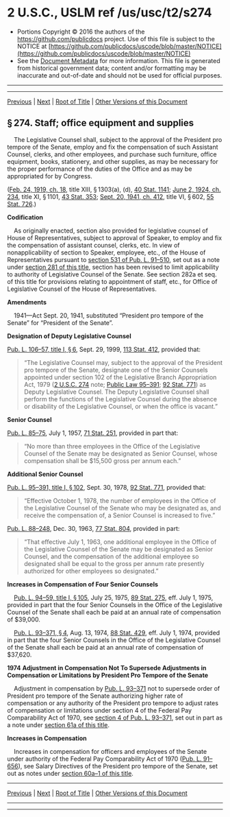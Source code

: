 ---
---

# 2 U.S.C., USLM ref /us/usc/t2/s274

* Portions Copyright © 2016 the authors of the https://github.com/publicdocs project.
  Use of this file is subject to the NOTICE at [https://github.com/publicdocs/uscode/blob/master/NOTICE](https://github.com/publicdocs/uscode/blob/master/NOTICE)
* See the [Document Metadata](././../../../../..//README.md) for more information.
  This file is generated from historical government data; content and/or formatting may be inaccurate and out-of-date and should not be used for official purposes.

----------
----------

[Previous](./../../../../..//us/usc/t2/ch9/schI/m__us_usc_t2_s273.md) | [Next](./../../../../..//us/usc/t2/ch9/schI/m__us_usc_t2_s275.md) | [Root of Title](./../../../../../) | [Other Versions of this Document](https://publicdocs.github.io/go/links?ns=uslm&ref=%2Fus%2Fusc%2Ft2%2Fs274)

## § 274. Staff; office equipment and supplies

    The Legislative Counsel shall, subject to the approval of the President pro tempore of the Senate, employ and fix the compensation of such Assistant Counsel, clerks, and other employees, and purchase such furniture, office equipment, books, stationery, and other supplies, as may be necessary for the proper performance of the duties of the Office and as may be appropriated for by Congress.

([Feb. 24, 1919, ch. 18][/us/act/1919-02-24/ch18], title XIII, § 1303(a), (d), [40 Stat. 1141][/us/stat/40/1141]; [June 2, 1924, ch. 234][/us/act/1924-06-02/ch234], title XI, § 1101, [43 Stat. 353][/us/stat/43/353]; [Sept. 20, 1941, ch. 412][/us/act/1941-09-20/ch412], title VI, § 602, [55 Stat. 726][/us/stat/55/726].)

 __Codification__ 

    As originally enacted, section also provided for legislative counsel of House of Representatives, subject to approval of Speaker, to employ and fix the compensation of assistant counsel, clerks, etc. In view of nonapplicability of section to Speaker, employee, etc., of the House of Representatives pursuant to [section 531 of Pub. L. 91–510][/us/pl/91/510/s531], set out as a note under [section 281 of this title][/us/usc/t2/s281], section has been revised to limit applicability to authority of Legislative Counsel of the Senate. See section 282a et seq. of this title for provisions relating to appointment of staff, etc., for Office of Legislative Counsel of the House of Representatives.

 __Amendments__ 

    1941—Act Sept. 20, 1941, substituted “President pro tempore of the Senate” for “President of the Senate”.

 __Designation of Deputy Legislative Counsel__ 

[Pub. L. 106–57, title I, § 6][/us/pl/106/57/s6], Sept. 29, 1999, [113 Stat. 412][/us/stat/113/412], provided that: 

> “The Legislative Counsel may, subject to the approval of the President pro tempore of the Senate, designate one of the Senior Counsels appointed under section 102 of the Legislative Branch Appropriation Act, 1979 ([2 U.S.C. 274][/us/usc/t2/s274] note; [Public Law 95–391][/us/pl/95/391]; [92 Stat. 771][/us/stat/92/771]) as Deputy Legislative Counsel. The Deputy Legislative Counsel shall perform the functions of the Legislative Counsel during the absence or disability of the Legislative Counsel, or when the office is vacant.”

 __Senior Counsel__ 

[Pub. L. 85–75][/us/pl/85/75], July 1, 1957, [71 Stat. 251][/us/stat/71/251], provided in part that: 

> “No more than three employees in the Office of the Legislative Counsel of the Senate may be designated as Senior Counsel, whose compensation shall be $15,500 gross per annum each.”

 __Additional Senior Counsel__ 

[Pub. L. 95–391, title I, § 102][/us/pl/95/391/s102], Sept. 30, 1978, [92 Stat. 771][/us/stat/92/771], provided that: 

> “Effective October 1, 1978, the number of employees in the Office of the Legislative Counsel of the Senate who may be designated as, and receive the compensation of, a Senior Counsel is increased to five.”

[Pub. L. 88–248][/us/pl/88/248], Dec. 30, 1963, [77 Stat. 804][/us/stat/77/804], provided in part: 

> “That effective July 1, 1963, one additional employee in the Office of the Legislative Counsel of the Senate may be designated as Senior Counsel, and the compensation of the additional employee so designated shall be equal to the gross per annum rate presently authorized for other employees so designated.”

 __Increases in Compensation of Four Senior Counsels__ 

    [Pub. L. 94–59, title I, § 105][/us/pl/94/59/s105], July 25, 1975, [89 Stat. 275][/us/stat/89/275], eff. July 1, 1975, provided in part that the four Senior Counsels in the Office of the Legislative Counsel of the Senate shall each be paid at an annual rate of compensation of $39,000.

    [Pub. L. 93–371, § 4][/us/pl/93/371/s4], Aug. 13, 1974, [88 Stat. 429][/us/stat/88/429], eff. July 1, 1974, provided in part that the four Senior Counsels in the Office of the Legislative Counsel of the Senate shall each be paid at an annual rate of compensation of $37,620.

 __1974__  __Adjustment in Compensation Not To Supersede Adjustments in Compensation or Limitations by President Pro Tempore of the Senate__ 

    Adjustment in compensation by [Pub. L. 93–371][/us/pl/93/371] not to supersede order of President pro tempore of the Senate authorizing higher rate of compensation or any authority of the President pro tempore to adjust rates of compensation or limitations under section 4 of the Federal Pay Comparability Act of 1970, see [section 4 of Pub. L. 93–371][/us/pl/93/371/s4], set out in part as a note under [section 61a of this title][/us/usc/t2/s61a].

 __Increases in Compensation__ 

    Increases in compensation for officers and employees of the Senate under authority of the Federal Pay Comparability Act of 1970 ([Pub. L. 91–656][/us/pl/91/656]), see Salary Directives of the President pro tempore of the Senate, set out as notes under [section 60a–1 of this title][/us/usc/t2/s60a–1].

----------

[Previous](./../../../../..//us/usc/t2/ch9/schI/m__us_usc_t2_s273.md) | [Next](./../../../../..//us/usc/t2/ch9/schI/m__us_usc_t2_s275.md) | [Root of Title](./../../../../../) | [Other Versions of this Document](https://publicdocs.github.io/go/links?ns=uslm&ref=%2Fus%2Fusc%2Ft2%2Fs274)

----------
----------

[/us/act/1919-02-24/ch18]: https://publicdocs.github.io/go/links?ns=uslm&ref=%2Fus%2Fact%2F1919-02-24%2Fch18
[/us/stat/40/1141]: https://publicdocs.github.io/go/links?ns=uslm&ref=%2Fus%2Fstat%2F40%2F1141
[/us/act/1924-06-02/ch234]: https://publicdocs.github.io/go/links?ns=uslm&ref=%2Fus%2Fact%2F1924-06-02%2Fch234
[/us/stat/43/353]: https://publicdocs.github.io/go/links?ns=uslm&ref=%2Fus%2Fstat%2F43%2F353
[/us/act/1941-09-20/ch412]: https://publicdocs.github.io/go/links?ns=uslm&ref=%2Fus%2Fact%2F1941-09-20%2Fch412
[/us/stat/55/726]: https://publicdocs.github.io/go/links?ns=uslm&ref=%2Fus%2Fstat%2F55%2F726
[/us/pl/91/510/s531]: https://publicdocs.github.io/go/links?ns=uslm&ref=%2Fus%2Fpl%2F91%2F510%2Fs531
[/us/usc/t2/s281]: https://publicdocs.github.io/go/links?ns=uslm&ref=%2Fus%2Fusc%2Ft2%2Fs281
[/us/pl/106/57/s6]: https://publicdocs.github.io/go/links?ns=uslm&ref=%2Fus%2Fpl%2F106%2F57%2Fs6
[/us/stat/113/412]: https://publicdocs.github.io/go/links?ns=uslm&ref=%2Fus%2Fstat%2F113%2F412
[/us/usc/t2/s274]: https://publicdocs.github.io/go/links?ns=uslm&ref=%2Fus%2Fusc%2Ft2%2Fs274
[/us/pl/95/391]: https://publicdocs.github.io/go/links?ns=uslm&ref=%2Fus%2Fpl%2F95%2F391
[/us/stat/92/771]: https://publicdocs.github.io/go/links?ns=uslm&ref=%2Fus%2Fstat%2F92%2F771
[/us/pl/85/75]: https://publicdocs.github.io/go/links?ns=uslm&ref=%2Fus%2Fpl%2F85%2F75
[/us/stat/71/251]: https://publicdocs.github.io/go/links?ns=uslm&ref=%2Fus%2Fstat%2F71%2F251
[/us/pl/95/391/s102]: https://publicdocs.github.io/go/links?ns=uslm&ref=%2Fus%2Fpl%2F95%2F391%2Fs102
[/us/stat/92/771]: https://publicdocs.github.io/go/links?ns=uslm&ref=%2Fus%2Fstat%2F92%2F771
[/us/pl/88/248]: https://publicdocs.github.io/go/links?ns=uslm&ref=%2Fus%2Fpl%2F88%2F248
[/us/stat/77/804]: https://publicdocs.github.io/go/links?ns=uslm&ref=%2Fus%2Fstat%2F77%2F804
[/us/pl/94/59/s105]: https://publicdocs.github.io/go/links?ns=uslm&ref=%2Fus%2Fpl%2F94%2F59%2Fs105
[/us/stat/89/275]: https://publicdocs.github.io/go/links?ns=uslm&ref=%2Fus%2Fstat%2F89%2F275
[/us/pl/93/371/s4]: https://publicdocs.github.io/go/links?ns=uslm&ref=%2Fus%2Fpl%2F93%2F371%2Fs4
[/us/stat/88/429]: https://publicdocs.github.io/go/links?ns=uslm&ref=%2Fus%2Fstat%2F88%2F429
[/us/pl/93/371]: https://publicdocs.github.io/go/links?ns=uslm&ref=%2Fus%2Fpl%2F93%2F371
[/us/pl/93/371/s4]: https://publicdocs.github.io/go/links?ns=uslm&ref=%2Fus%2Fpl%2F93%2F371%2Fs4
[/us/usc/t2/s61a]: https://publicdocs.github.io/go/links?ns=uslm&ref=%2Fus%2Fusc%2Ft2%2Fs61a
[/us/pl/91/656]: https://publicdocs.github.io/go/links?ns=uslm&ref=%2Fus%2Fpl%2F91%2F656
[/us/usc/t2/s60a–1]: https://publicdocs.github.io/go/links?ns=uslm&ref=%2Fus%2Fusc%2Ft2%2Fs60a%E2%80%931


